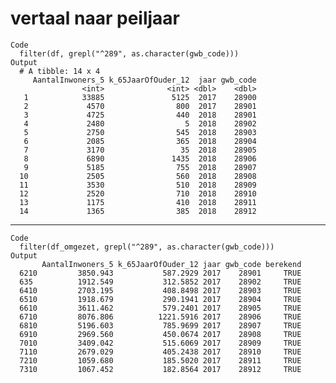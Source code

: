 # vertaal naar peiljaar

    Code
      filter(df, grepl("^289", as.character(gwb_code)))
    Output
      # A tibble: 14 x 4
         AantalInwoners_5 k_65JaarOfOuder_12  jaar gwb_code
                    <int>              <int> <dbl>    <dbl>
       1            33885               5125  2017    28900
       2             4570                800  2017    28901
       3             4725                440  2018    28901
       4             2480                  5  2018    28902
       5             2750                545  2018    28903
       6             2085                365  2018    28904
       7             3170                 35  2018    28905
       8             6890               1435  2018    28906
       9             5185                755  2018    28907
      10             2505                560  2018    28908
      11             3530                510  2018    28909
      12             2520                710  2018    28910
      13             1175                410  2018    28911
      14             1365                385  2018    28912

---

    Code
      filter(df_omgezet, grepl("^289", as.character(gwb_code)))
    Output
           AantalInwoners_5 k_65JaarOfOuder_12 jaar gwb_code berekend
      6210         3850.943           587.2929 2017    28901     TRUE
      635          1912.549           312.5852 2017    28902     TRUE
      6410         2703.195           408.8498 2017    28903     TRUE
      6510         1918.679           290.1941 2017    28904     TRUE
      6610         3611.462           579.2401 2017    28905     TRUE
      6710         8076.806          1221.5916 2017    28906     TRUE
      6810         5196.603           785.9699 2017    28907     TRUE
      6910         2969.560           450.0674 2017    28908     TRUE
      7010         3409.042           515.6069 2017    28909     TRUE
      7110         2679.029           405.2438 2017    28910     TRUE
      7210         1059.680           185.5020 2017    28911     TRUE
      7310         1067.452           182.8564 2017    28912     TRUE

